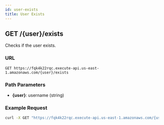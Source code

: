 ```yaml
---
id: user-exists
title: User Exists
---
```


## GET /\{user\}/exists

Checks if the user exists.

### URL

`GET https://fqk4k22rqc.execute-api.us-east-1.amazonaws.com/{user}/exists`

### Path Parameters

- **\{user\}**: username (string)

### Example Request

```bash
curl -X GET "https://fqk4k22rqc.execute-api.us-east-1.amazonaws.com/{user}/exists"
```